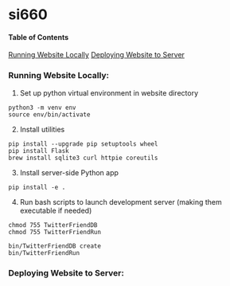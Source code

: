 # si660

#### Table of Contents  
[Running Website Locally](#run-local)
[Deploying Website to Server](#run-server) 
   
### Running Website Locally:
<a name="run-local"/>

1. Set up python virtual environment in website directory
```
python3 -m venv env
source env/bin/activate
```

2. Install utilities
```
pip install --upgrade pip setuptools wheel
pip install Flask
brew install sqlite3 curl httpie coreutils
```

3. Install server-side Python app
```
pip install -e .
```

4. Run bash scripts to launch development server (making them executable if needed)
```
chmod 755 TwitterFriendDB
chmod 755 TwitterFriendRun

bin/TwitterFriendDB create
bin/TwitterFriendRun
```

### Deploying Website to Server:
<a name="run-server"/>
